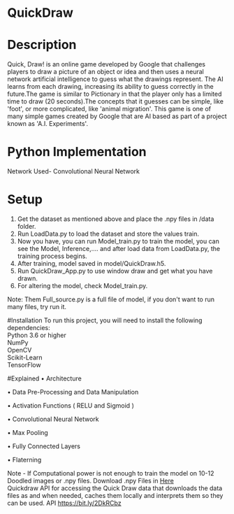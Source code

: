 # QuickDraw
# Description 
Quick, Draw! is an online game developed by Google that challenges players to draw a picture of an object or idea and then uses a neural network artificial intelligence to guess what the drawings represent. The AI learns from each drawing, increasing its ability to guess correctly in the future.The game is similar to Pictionary in that the player only has a limited time to draw (20 seconds).The concepts that it guesses can be simple, like 'foot', or more complicated, like 'animal migration'. This game is one of many simple games created by Google that are AI based as part of a project known as 'A.I. Experiments'.
# Python Implementation
Network Used- Convolutional Neural Network
# Setup 

1. Get the dataset as mentioned above and place the .npy files in /data folder.
2. Run LoadData.py to load the dataset and store the values train.
3. Now you have, you can run Model_train.py to train the model, you can see the Model, Inference,.... and after load data from LoadData.py, the training process begins.
4. After training, model saved in model/QuickDraw.h5.
5. Run QuickDraw_App.py to use window draw and get what you have drawn.
6. For altering the model, check Model_train.py.

Note: Them Full_source.py is a full file of model, if you don't want to run many files, try run it. 

#Installation
To run this project, you will need to install the following dependencies:  
Python 3.6 or higher  
NumPy  
OpenCV  
Scikit-Learn  
TensorFlow  

#Explained 
• Architecture

• Data Pre-Processing and Data Manipulation

• Activation Functions ( RELU and Sigmoid )

• Convolutional Neural Network

• Max Pooling

• Fully Connected Layers

• Flaterning

Note - If Computational power is not enough to train the model on 10-12 Doodled images or .npy files. Download .npy Files in [Here](https://bit.ly/2P7TDut)  
Quickdraw API for accessing the Quick Draw data that downloads the data files as and when needed, caches them locally and interprets them so they can be used. API https://bit.ly/2DkRCbz
